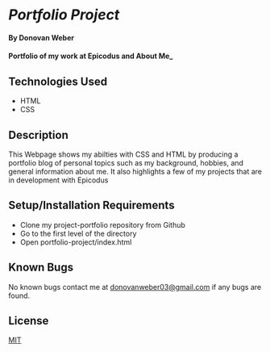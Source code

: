 # _Portfolio Project_

#### By Donovan Weber

#### Portfolio of my work at Epicodus and About Me_

## Technologies Used

* HTML
* CSS


## Description

This Webpage shows my abilties with CSS and HTML by producing a portfolio blog of personal topics such as my background, hobbies, and general information about me. It also highlights a few of my projects that are in development with Epicodus

## Setup/Installation Requirements

* Clone my project-portfolio repository from Github
* Go to the first level of the directory
* Open portfolio-project/index.html

## Known Bugs

No known bugs contact me at [donovanweber03@gmail.com](mailto:donovanweber03@gmail.com) if any bugs are 
found.

## License

[MIT](https://choosealicense.com/licenses/mit/)
